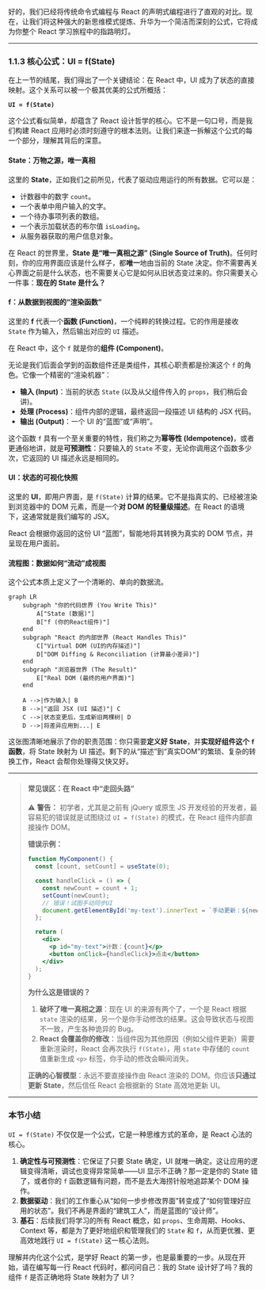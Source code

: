 好的，我们已经将传统命令式编程与 React 的声明式编程进行了直观的对比。现在，让我们将这种强大的新思维模式提炼、升华为一个简洁而深刻的公式，它将成为你整个 React 学习旅程中的指路明灯。

---

### 1.1.3 核心公式：UI = f(State)

在上一节的结尾，我们得出了一个关键结论：在 React 中，UI 成为了状态的直接映射。这个关系可以被一个极其优美的公式所概括：

**`UI = f(State)`**

这个公式看似简单，却蕴含了 React 设计哲学的核心。它不是一句口号，而是我们构建 React 应用时必须时刻遵守的根本法则。让我们来逐一拆解这个公式的每一个部分，理解其背后的深意。

#### State：万物之源，唯一真相

这里的 **State**，正如我们之前所见，代表了驱动应用运行的所有数据。它可以是：

*   计数器中的数字 `count`。
*   一个表单中用户输入的文字。
*   一个待办事项列表的数组。
*   一个表示加载状态的布尔值 `isLoading`。
*   从服务器获取的用户信息对象。

在 React 的世界里，**State 是“唯一真相之源” (Single Source of Truth)**。任何时刻，你的应用界面应该是什么样子，都**唯一**地由当前的 State 决定。你不需要再关心界面之前是什么状态，也不需要关心它是如何从旧状态变过来的。你只需要关心一件事：**现在的 State 是什么？**

#### f：从数据到视图的“渲染函数”

这里的 **f** 代表一个**函数 (Function)**，一个纯粹的转换过程。它的作用是接收 `State` 作为输入，然后输出对应的 `UI` 描述。

在 React 中，这个 `f` 就是你的**组件 (Component)**。

无论是我们后面会学到的函数组件还是类组件，其核心职责都是扮演这个 `f` 的角色。它像一个精密的“渲染机器”：

*   **输入 (Input)**：当前的状态 `State` (以及从父组件传入的 `props`，我们稍后会讲)。
*   **处理 (Process)**：组件内部的逻辑，最终返回一段描述 UI 结构的 JSX 代码。
*   **输出 (Output)**：一个 UI 的“蓝图”或“声明”。

这个函数 `f` 具有一个至关重要的特性，我们称之为**幂等性 (Idempotence)**，或者更通俗地讲，就是**可预测性**：只要输入的 `State` 不变，无论你调用这个函数多少次，它返回的 UI 描述永远是相同的。

#### UI：状态的可视化快照

这里的 **UI**，即用户界面，是 `f(State)` 计算的结果。它不是指真实的、已经被渲染到浏览器中的 DOM 元素，而是一个**对 DOM 的轻量级描述**。在 React 的语境下，这通常就是我们编写的 JSX。

React 会根据你返回的这份 UI “蓝图”，智能地将其转换为真实的 DOM 节点，并呈现在用户面前。

#### 流程图：数据如何“流动”成视图

这个公式本质上定义了一个清晰的、单向的数据流。

```mermaid
graph LR
    subgraph "你的代码世界 (You Write This)"
        A["State (数据)"]
        B["f (你的React组件)"]
    end
    subgraph "React 的内部世界 (React Handles This)"
        C["Virtual DOM (UI的内存描述)"]
        D["DOM Diffing & Reconciliation (计算最小差异)"]
    end
    subgraph "浏览器世界 (The Result)"
        E["Real DOM (最终的用户界面)"]
    end

    A -->|作为输入| B
    B -->|"返回 JSX (UI 描述)"| C
    C -->|状态变更后，生成新旧两棵树| D
    D -->|将差异应用到...| E
```

这张图清晰地展示了你的职责范围：你只需要**定义好 State**，并**实现好组件这个 `f` 函数**，将 State 映射为 UI 描述。剩下的从“描述”到“真实DOM”的繁琐、复杂的转换工作，React 会帮你处理得又快又好。

---

> #### 常见误区：在 React 中“走回头路”
>
> ⚠️ **警告：** 初学者，尤其是之前有 jQuery 或原生 JS 开发经验的开发者，最容易犯的错误就是试图绕过 `UI = f(State)` 的模式，在 React 组件内部直接操作 DOM。
>
> **错误示例：**
> ```jsx
> function MyComponent() {
>   const [count, setCount] = useState(0);
> 
>   const handleClick = () => {
>     const newCount = count + 1;
>     setCount(newCount);
>     // 错误！试图手动同步UI
>     document.getElementById('my-text').innerText = `手动更新：${newCount}`;
>   };
> 
>   return (
>     <div>
>       <p id="my-text">计数：{count}</p>
>       <button onClick={handleClick}>点击</button>
>     </div>
>   );
> }
> ```
>
> **为什么这是错误的？**
>
> 1.  **破坏了唯一真相之源**：现在 UI 的来源有两个了，一个是 React 根据 `state` 渲染的结果，另一个是你手动修改的结果。这会导致状态与视图不一致，产生各种诡异的 Bug。
> 2.  **React 会覆盖你的修改**：当组件因为其他原因（例如父组件更新）需要重新渲染时，React 会再次执行 `f(State)`，用 `state` 中存储的 `count` 值重新生成 `<p>` 标签，你手动的修改会瞬间消失。
>
> **正确的心智模型**：永远不要直接操作由 React 渲染的 DOM。你应该**只通过更新 State**，然后信任 React 会根据新的 State 高效地更新 UI。

---

### 本节小结

`UI = f(State)` 不仅仅是一个公式，它是一种思维方式的革命，是 React 心法的核心。

1.  **确定性与可预测性**：它保证了只要 State 确定，UI 就唯一确定。这让应用的逻辑变得清晰，调试也变得异常简单——UI 显示不正确？那一定是你的 State 错了，或者你的 `f` 函数逻辑有问题，而不是去大海捞针般地追踪某个 DOM 操作。
2.  **数据驱动**：我们的工作重心从“如何一步步修改界面”转变成了“如何管理好应用的状态”。我们不再是界面的“建筑工人”，而是蓝图的“设计师”。
3.  **基石**：后续我们将学习的所有 React 概念，如 `props`、生命周期、Hooks、Context 等，都是为了更好地组织和管理我们的 `State` 和 `f`，从而更优雅、更高效地践行 `UI = f(State)` 这一核心法则。

理解并内化这个公式，是学好 React 的第一步，也是最重要的一步。从现在开始，请在编写每一行 React 代码时，都问问自己：我的 State 设计好了吗？我的组件 `f` 是否正确地将 State 映射为了 UI？